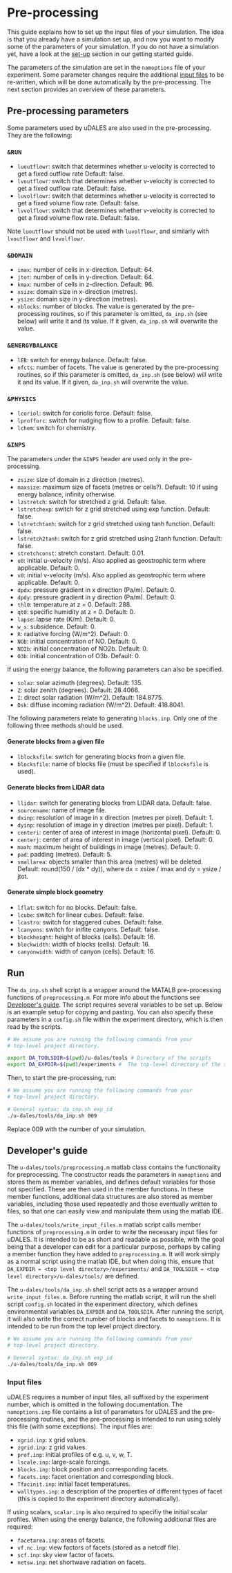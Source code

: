 # Pre-processing

This guide explains how to set up the input files of your simulation. The idea is that you already have a simulation set up, and now you want to modify some of the parameters of your simulation. If you do not have a simulation yet, have a look at the [set-up](https://github.com/uDALES/u-dales/blob/master/docs/udales-getting-started.md#set-up) section in our getting started guide.

The parameters of the simulation are set in the `namoptions` file of your experiment. Some parameter changes require the additional [input files](#Input-files) to be re-written, which will be done automatically by the pre-processing. The next section provides an overview of these parameters.

## Pre-processing parameters

Some parameters used by uDALES are also used in the pre-processing. They are the following:

### `&RUN`

- `luoutflowr`: switch that determines whether u-velocity is corrected to get a fixed outflow rate Default: false.
- `lvoutflowr`: switch that determines whether v-velocity is corrected to get a fixed outflow rate. Default: false.
- `luvolflowr`: switch that determines whether u-velocity is corrected to get a fixed volume flow rate. Default: false.
- `lvvolflowr`: switch that determines whether v-velocity is corrected to get a fixed volume flow rate. Default: false.

Note `luoutflowr` should not be used with `luvolflowr`, and similarly with `lvoutflowr` and `lvvolflowr`.

### `&DOMAIN`

- `imax`: number of cells in x-direction. Default: 64.
- `jtot`: number of cells in y-direction. Default: 64.
- `kmax`: number of cells in z-direction. Default: 96.
- `xsize`: domain size in x-direction (metres).
- `ysize`: domain size in y-direction (metres).
- `nblocks`: number of blocks. The value is generated by the pre-processing routines, so if this parameter is omitted, `da_inp.sh` (see below) will write it and its value. If it given, `da_inp.sh` will overwrite the value.

### `&ENERGYBALANCE`

- `lEB`: switch for energy balance. Default: false.
- `nfcts`: number of facets. The value is generated by the pre-processing routines, so if this parameter is omitted, `da_inp.sh` (see below) will write it and its value. If it given, `da_inp.sh` will overwrite the value.

### `&PHYSICS`

- `lcoriol`: switch for coriolis force. Default: false.
- `lprofforc`: switch for nudging flow to a profile. Default: false.
- `lchem`: switch for chemistry.

### `&INPS`

The parameters under the `&INPS` header are used only in the pre-processing.

- `zsize`: size of domain in z direction (metres).
- `maxsize`: maximum size of facets (metres or cells?). Default: 10 if using energy balance, infinity otherwise.
- `lzstretch`: switch for stretched z grid. Default: false.
- `lstretchexp`: switch for z grid stretched using exp function. Default: false.
- `lstretchtanh`: switch for z grid stretched using tanh function. Default: false.
- `lstretch2tanh`: switch for z grid stretched using 2tanh function. Default: false.
- `stretchconst`: stretch constant. Default: 0.01.
- `u0`: initial u-velocity (m/s). Also applied as geostrophic term where applicable. Default: 0.
- `v0`: initial v-velocity (m/s). Also applied as geostrophic term where applicable. Default: 0.
- `dpdx`: pressure gradient in x direction (Pa/m). Default: 0.
- `dpdy`: pressure gradient in y direction (Pa/m). Default: 0.
- `thl0`: temperature at z = 0. Default: 288.
- `qt0`: specific humidity at z = 0. Default: 0.
- `lapse`: lapse rate (K/m). Default: 0.
- `w_s`: subsidence. Default: 0.
- `R`: radiative forcing (W/m^2). Default: 0.
- `NOb`: initial concentration of NO. Default: 0.
- `NO2b`: initial concentration of NO2b. Default: 0.
- `O3b`: initial concentration of O3b. Default: 0.

If using the energy balance, the following parameters can also be specified.

- `solaz`: solar azimuth (degrees). Default: 135.
- `Z`: solar zenith (degrees). Default: 28.4066.
- `I`: direct solar radiation (W/m^2). Default: 184.8775.
- `Dsk`: diffuse incoming radiation (W/m^2). Default: 418.8041.

The following parameters relate to generating `blocks.inp`. Only one of the following three methods should be used.

#### Generate blocks from a given file

- `lblocksfile`: switch for generating blocks from a given file.
- `blocksfile`: name of blocks file (must be specified if `lblocksfile` is used).

#### Generate blocks from LIDAR data

- `llidar`: switch for generating blocks from LIDAR data. Default: false.
- `sourcename`: name of image file.
- `dxinp`: resolution of image in x direction (metres per pixel). Default: 1.
- `dyinp`: resolution of image in y direction (metres per pixel). Default: 1.
- `centeri`: center of area of interest in image (horizontal pixel). Default: 0.
- `centerj`: center of area of interest in image (vertical pixel). Default: 0.
- `maxh`: maximum height of buildings in image (metres). Default: 0.
- `pad`: padding (metres). Default: 5.
- `smallarea`: objects smaller than this area (metres) will be deleted. Default: round(150 / (dx * dy)), where dx = xsize / imax and dy = ysize / jtot.

#### Generate simple block geometry

- `lflat`: switch for no blocks. Default: false.
- `lcube`: switch for linear cubes. Default: false.
- `lcastro`: switch for staggered cubes. Default: false.
- `lcanyons`: switch for inifite canyons. Default: false.
- `blockheight`: height of blocks (cells). Default: 16.
- `blockwidth`: width of blocks (cells). Default: 16.
- `canyonwidth`: width of canyon (cells). Default: 16.

## Run

The `da_inp.sh` shell script is a wrapper around the MATALB pre-processing functions of `preprocessing.m`. For more info about the functions see [Developer's guide](#developers-guide). The script requires several variables to be set up. Below is an example setup for copying and pasting. You can also specify these parameters in a `config.sh` file within the experiment directory, which is then read by the scripts.

``` sh
# We assume you are running the following commands from your
# top-level project directory.

export DA_TOOLSDIR=$(pwd)/u-dales/tools # Directory of the scripts
export DA_EXPDIR=$(pwd)/experiments #  The top-level directory of the simulation setups
```

Then, to start the pre-processing, run:

``` sh
# We assume you are running the following commands from your
# top-level project directory.

# General syntax: da_inp.sh exp_id
./u-dales/tools/da_inp.sh 009
```

Replace 009 with the number of your simulation.

## Developer's guide

The `u-dales/tools/preprocessing.m` matlab class contains the functionality for preprocessing. The constructor reads the parameters in `namoptions` and stores them as member variables, and defines default variables for those not specified. These are then used in the member functions. In these member functions, additional data structures are also stored as member variables, including those used repeatedly and those eventually written to files, so that one can easily view and manipulate them using the matlab IDE.

The `u-dales/tools/write_input_files.m` matlab script calls member functions of `preprocessing.m` in order to write the necessary input files for uDALES. It is intended to be as short and readable as possible, with the goal being that a developer can edit for a particular purpose, perhaps by calling a member function they have added to `preprocessing.m`. It will work simply as a normal script using the matlab IDE, but when doing this, ensure that `DA_EXPDIR = <top level directory>/experiments/` and `DA_TOOLSDIR = <top level directory>/u-dales/tools/` are defined.

The `u-dales/tools/da_inp.sh` shell script acts as a wrapper around `write_input_files.m`. Before running the matlab script, it will run the shell script `config.sh` located in the experiment directory, which defines environmental variables `DA_EXPDIR` and `DA_TOOLSDIR`. After running the script, it will also write the correct number of blocks and facets to `namoptions`. It is intended to be run from the top level project directory.

```sh
# We assume you are running the following commands from your
# top-level project directory.

# General syntax: da_inp.sh exp_id
./u-dales/tools/da_inp.sh 009
```

### Input files

uDALES requires a number of input files, all suffixed by the experiment number, which is omitted in the following documentation. The `namoptions.inp` file contains a list of parameters for uDALES and the pre-processing routines, and the pre-processing is intended to run using solely this file (with some exceptions). The input files are:

- `xgrid.inp`: x grid values.
- `zgrid.inp`: z grid values.
- `prof.inp`: initial profiles of e.g. u, v, w, T.
- `lscale.inp`: large-scale forcings.
- `blocks.inp`: block position and corresponding facets.
- `facets.inp`: facet orientation and corresponding block.
- `Tfacinit.inp`: initial facet temperatures.
- `walltypes.inp`: a description of the properties of different types of facet (this is copied to the experiment directory automatically).

If using scalars, `scalar.inp` is also required to specifiy the initial scalar profiles.
When using the energy balance, the following additional files are required:

- `facetarea.inp`: areas of facets.
- `vf.nc.inp`: view factors of facets (stored as a netcdf file).
- `scf.inp`: sky view factor of facets.
- `netsw.inp`: net shortwave radiation on facets.
